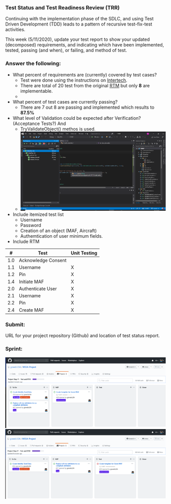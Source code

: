 ### Test Status and Test Readiness Review (TRR)
Continuing with the implementation phase of the SDLC, and using Test Driven Development (TDD) leads to a pattern of recursive test-fix-test activities.

This week (5/11/2020), update your test report to show your updated (decomposed) requirements, and indicating which have been implemented, tested, passing (and when), or failing, and method of test.

### Answer the following:

- What percent of requirements are (currently) covered by test cases?
    * Test were done using the instructions on [Intertech](https://www.intertech.com/Blog/unit-test-net-entity-validation/).
    * There are total of 20 test from the original [RTM](https://github.com/gowebUSA/MSSA-Project/blob/master/TSQL/Project-Step-7/Requirement%20List%20and%20RTM.pdf) but only **8** are implementable.
    * 
- What percent of test cases are currently passing?
    * There are 7 out 8 are passing and implemented which results to **87.5%**
- What level of Validation could be expected after Verification? (Acceptance Tests?) And
    * TryValidateObject() methos is used.
    * ![Unit Test](https://github.com/gowebUSA/MSSA-Project/blob/master/ProjectSteps/ProjectStep17/files/Test.png?raw=true)
- Include itemized test list
    * Username
    * Password
    * Creation of an object (MAF, Aircraft)
    * Authemtication of user minimum fields.
- Include RTM

|  #  | Test                | Unit Testing |
|-----|---------------------|--------------|
| 1.0 | Acknowledge Consent |              | 
| 1.1 | Username            |  X           |  
| 1.2 | Pin                 | X            |  
| 1.4 | Initiate MAF        |  X           |  
| 2.0 | Authenticate User   | X            |  
| 2.1 | Username            |  X           |  
| 2.2 | Pin                 |   X          |  
| 2.4 | Create MAF          |  X           |  


### Submit:

URL for your project repository (Github) and location of test status report.

### Sprint:

![5-12](https://github.com/gowebUSA/MSSA-Project/blob/master/ProjectSteps/ProjectStep17/files/5-12.png?raw=true)
![5-13](https://github.com/gowebUSA/MSSA-Project/blob/master/ProjectSteps/ProjectStep17/files/5-13.png?raw=true)
